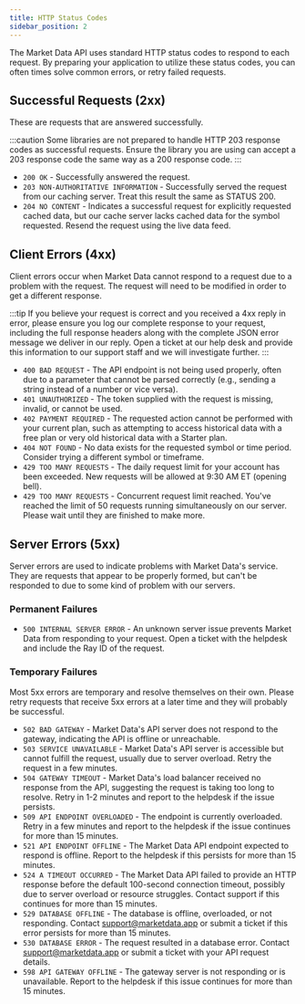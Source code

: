```yaml
---
title: HTTP Status Codes
sidebar_position: 2
---
```


The Market Data API uses standard HTTP status codes to respond to each request. By preparing your application to utilize these status codes, you can often times solve common errors, or retry failed requests.

## Successful Requests (2xx)

These are requests that are answered successfully.

:::caution
Some libraries are not prepared to handle HTTP 203 response codes as successful requests. Ensure the library you are using can accept a 203 response code the same way as a 200 response code.
:::

- `200 OK` - Successfully answered the request.
- `203 NON-AUTHORITATIVE INFORMATION` - Successfully served the request from our caching server. Treat this result the same as STATUS 200.
- `204 NO CONTENT` - Indicates a successful request for explicitly requested cached data, but our cache server lacks cached data for the symbol requested. Resend the request using the live data feed.

## Client Errors (4xx)

Client errors occur when Market Data cannot respond to a request due to a problem with the request. The request will need to be modified in order to get a different response.

:::tip
If you believe your request is correct and you received a 4xx reply in error, please ensure you log our complete response to your request, including the full response headers along with the complete JSON error message we deliver in our reply. Open a ticket at our help desk and provide this information to our support staff and we will investigate further.
:::

- `400 BAD REQUEST` - The API endpoint is not being used properly, often due to a parameter that cannot be parsed correctly (e.g., sending a string instead of a number or vice versa).
- `401 UNAUTHORIZED` - The token supplied with the request is missing, invalid, or cannot be used.
- `402 PAYMENT REQUIRED` - The requested action cannot be performed with your current plan, such as attempting to access historical data with a free plan or very old historical data with a Starter plan.
- `404 NOT FOUND` - No data exists for the requested symbol or time period. Consider trying a different symbol or timeframe.
- `429 TOO MANY REQUESTS` - The daily request limit for your account has been exceeded. New requests will be allowed at 9:30 AM ET (opening bell).
- `429 TOO MANY REQUESTS` - Concurrent request limit reached. You've reached the limit of 50 requests running simultaneously on our server. Please wait until they are finished to make more.

## Server Errors (5xx)

Server errors are used to indicate problems with Market Data's service. They are requests that appear to be properly formed, but can't be responded to due to some kind of problem with our servers. 

### Permanent Failures

- `500 INTERNAL SERVER ERROR` - An unknown server issue prevents Market Data from responding to your request. Open a ticket with the helpdesk and include the Ray ID of the request.

### Temporary Failures

Most 5xx errors are temporary and resolve themselves on their own. Please retry requests that receive 5xx errors at a later time and they will probably be successful.

- `502 BAD GATEWAY` - Market Data's API server does not respond to the gateway, indicating the API is offline or unreachable.
- `503 SERVICE UNAVAILABLE` - Market Data's API server is accessible but cannot fulfill the request, usually due to server overload. Retry the request in a few minutes.
- `504 GATEWAY TIMEOUT` - Market Data's load balancer received no response from the API, suggesting the request is taking too long to resolve. Retry in 1-2 minutes and report to the helpdesk if the issue persists.
- `509 API ENDPOINT OVERLOADED` - The endpoint is currently overloaded. Retry in a few minutes and report to the helpdesk if the issue continues for more than 15 minutes.
- `521 API ENDPOINT OFFLINE` - The Market Data API endpoint expected to respond is offline. Report to the helpdesk if this persists for more than 15 minutes.
- `524 A TIMEOUT OCCURRED` - The Market Data API failed to provide an HTTP response before the default 100-second connection timeout, possibly due to server overload or resource struggles. Contact support if this continues for more than 15 minutes.
- `529 DATABASE OFFLINE` - The database is offline, overloaded, or not responding. Contact support@marketdata.app or submit a ticket if this error persists for more than 15 minutes.
- `530 DATABASE ERROR` - The request resulted in a database error. Contact support@marketdata.app or submit a ticket with your API request details.
- `598 API GATEWAY OFFLINE` - The gateway server is not responding or is unavailable. Report to the helpdesk if this issue continues for more than 15 minutes.
